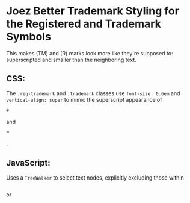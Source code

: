 # Joez Better Trademark Styling for the Registered and Trademark Symbols
This makes (TM) and (R) marks look more like they're supposed to: superscripted and smaller than the neighboring text.

## CSS:
The `.reg-trademark` and `.trademark` classes use `font-size: 0.6em` and `vertical-align: super` to mimic the superscript appearance of <pre><sup>&reg;</sup></pre> and <pre><sup>&trade;</sup></pre>.
      
## JavaScript:
Uses a `TreeWalker` to select text nodes, explicitly excluding those within <pre><sup></pre> or <pre><script></pre> tags via the `acceptNode` filter.

Applies a regular expression <pre>(®|&reg;|™|&trade;)</pre> to match standalone symbols.

Wraps matched symbols in <pre><span class="symbol-sup"></pre> tags.

## Behavior:
Standalone ®, &reg;, ™, and &trade; are styled to appear superscripted.

This solution ensures that only standalone ®, &reg;, ™, and &trade; symbols are styled, leaving <pre><sup>&reg;</sup></pre> and <pre><sup>&trade;</sup></pre> untouched.
